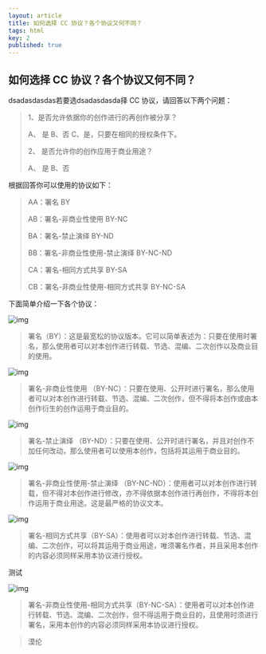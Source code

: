 ```yaml
---
layout: article
title: 如何选择 CC 协议？各个协议又何不同？
tags: html
key: 2
published: true
---
```




## 如何选择 CC 协议？各个协议又何不同？

dsadasdasdas若要选dsadasdasda择 CC 协议，请回答以下两个问题：

> 1、是否允许依据你的创作进行的再创作被分享？
>
> A、 是 B、否 C、是，只要在相同的授权条件下。
>
> 2、 是否允许你的创作应用于商业用途？
>
> A、 是 B、否

<!--more-->

根据回答你可以使用的协议如下：

> AA：署名 BY
>
> AB：署名-非商业性使用 BY-NC
>
> BA：署名-禁止演绎 BY-ND
>
> BB：署名-非商业性使用-禁止演绎 BY-NC-ND
>
> CA：署名-相同方式共享 BY-SA
>
> CB：署名-非商业性使用-相同方式共享 BY-NC-SA



下面简单介绍一下各个协议：

![img](https://pic2.zhimg.com/80/4a2703a70724bd7f6b0613838eac6ddd_hd.png)

> 署名（BY）：这是最宽松的协议版本。它可以简单表述为：只要在使用时署名，那么使用者可以对本创作进行转载、节选、混编、二次创作以及商业目的使用。



![img](https://pic3.zhimg.com/80/86956e2491c0a98bef3491b7fc93a236_hd.png)

> 署名-非商业性使用 （BY-NC）：只要在使用、公开时进行署名，那么使用者可以对本创作进行转载、节选、混编、二次创作，但不得将本创作或由本创作衍生的创作运用于商业目的。



![img](https://pic3.zhimg.com/80/e90e796c32cc96cd2dddbcb7e01beeae_hd.png)

> 署名-禁止演绎 （BY-ND）：只要在使用、公开时进行署名，并且对创作不加任何改动，那么使用者可以使用本创作，包括将其运用于商业目的。



![img](https://pic3.zhimg.com/80/ecab54de7259c3b23e366ab7af7473b6_hd.png)

> 署名-非商业性使用-禁止演绎 （BY-NC-ND）：使用者可以对本创作进行转载，但不得对本创作进行修改，亦不得依据本创作进行再创作，不得将本创作运用于商业用途。这是最严格的协议文本。



![img](https://pic3.zhimg.com/80/b4618312a27a4cf45f1e1084a21d8b1a_hd.png)

> 署名-相同方式共享（BY-SA）：使用者可以对本创作进行转载、节选、混编、二次创作，可以将其运用于商业用途，唯须署名作者，并且采用本创作的内容必须同样采用本协议进行授权。



<!--more-->

测试



![img](https://pic3.zhimg.com/80/39119df78331a72cf1381b7b25650036_hd.png)

> 署名-非商业性使用-相同方式共享（BY-NC-SA）：使用者可以对本创作进行转载、节选、混编、二次创作，但不得运用于商业目的，且使用时须进行署名，采用本创作的内容必须同样采用本协议进行授权。

>漠伦
